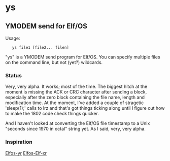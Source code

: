 # ys

## YMODEM send for Elf/OS

Usage:
```
   ys file1 [file2... filen]
```

"ys" is a YMODEM send program for Elf/OS. You can specify
multiple files on the command line, but not (yet?) wildcards.

### Status

Very, very alpha. It works; most of the time. The biggest hitch
at the moment is missing the ACK or CRC character after sending a
block, especially after the zero block containing the file name,
length and modification time. At the moment, I've added a couple of
stragetic 'sleep(1);' calls to lrz and that's got things ticking
along until I figure out how to make the 1802 code check things
quicker. 

And I haven't looked at converting the Elf/OS file timestamp to
a Unix "seconds since 1970 in octal" string yet. As I said, very,
very alpha.

### Inspiration

[Elfos-yr](https://github.com/dmadle/Elfos-yr)
[Elfos-Elf-xr](https://github.com/rileym65/Elf-Elfos-xr)
